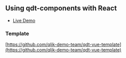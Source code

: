 ## Using qdt-components with React

- [Live Demo](https://webapps.qlik.com/qdt-components/react/index.html)

### Template
[https://github.com/qlik-demo-team/qdt-vue-template](https://github.com/qlik-demo-team/qdt-vue-template)